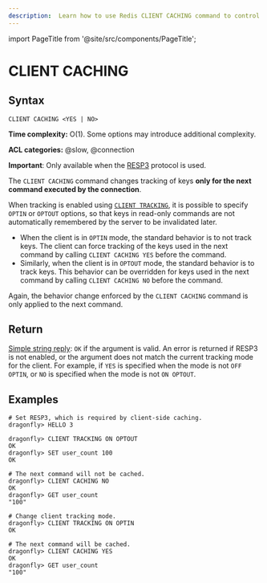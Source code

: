 ```yaml
---
description:  Learn how to use Redis CLIENT CACHING command to control server-assisted client side caching for the connection.
---
```


import PageTitle from '@site/src/components/PageTitle';

# CLIENT CACHING

<PageTitle title="CLIENT CACHING Command (Documentation) | Dragonfly" />

## Syntax

    CLIENT CACHING <YES | NO>

**Time complexity:** O(1). Some options may introduce additional complexity.

**ACL categories:** @slow, @connection

**Important**: Only available when the [RESP3](https://github.com/redis/redis-specifications/blob/master/protocol/RESP3.md) protocol is used.

The `CLIENT CACHING` command changes tracking of keys **only for the next command executed by the connection**.

When tracking is enabled using [`CLIENT TRACKING`](./client-tracking.md), it is possible to specify `OPTIN` or `OPTOUT` options,
so that keys in read-only commands are not automatically remembered by the server to be invalidated later.

- When the client is in `OPTIN` mode, the standard behavior is to not track keys.
  The client can force tracking of the keys used in the next command by calling `CLIENT CACHING YES` before the command.
- Similarly, when the client is in `OPTOUT` mode, the standard behavior is to track keys.
  This behavior can be overridden for keys used in the next command by calling `CLIENT CACHING NO` before the command.

Again, the behavior change enforced by the `CLIENT CACHING` command is only applied to the next command.

## Return

[Simple string reply](https://redis.io/docs/latest/develop/reference/protocol-spec/#simple-strings): `OK` if the argument is valid.
An error is returned if RESP3 is not enabled, or the argument does not match the current tracking mode for the client.
For example, if `YES` is specified when the mode is not `OFF OPTIN`, or `NO` is specified when the mode is not `ON OPTOUT`.

## Examples

```shell
# Set RESP3, which is required by client-side caching.
dragonfly> HELLO 3

dragonfly> CLIENT TRACKING ON OPTOUT
OK
dragonfly> SET user_count 100
OK

# The next command will not be cached.
dragonfly> CLIENT CACHING NO
OK
dragonfly> GET user_count
"100"

# Change client tracking mode.
dragonfly> CLIENT TRACKING ON OPTIN
OK

# The next command will be cached.
dragonfly> CLIENT CACHING YES
OK
dragonfly> GET user_count
"100"
```
